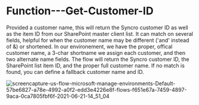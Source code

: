 # Function---Get-Customer-ID
Provided a customer name, this will return the Syncro customer ID as well as the item ID from our SharePoint master client list.  It can match on several fields, helpful for when the customer name may be different ('and' instead of &) or shortened.  In our environement, we have the proper, offical customer name, a 3-char shortname we assign each customer, and then two alternate name fields.
The flow will return the Syncro customer ID, the SharePoint list item ID, and the proper full customer name.
If no match is found, you can define a fallback customer name and ID.


![screencapture-us-flow-microsoft-manage-environments-Default-57be6827-a78e-4992-a0f2-edd3e4226e8f-flows-f651e67a-7459-4897-9aca-0ca7805fbf6f-2021-06-21-14_51_04](https://user-images.githubusercontent.com/49880736/122813506-088da400-d2a1-11eb-93b3-f1f74dae9417.png)
